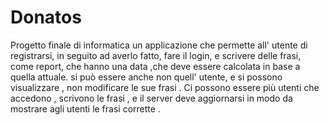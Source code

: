 # Donatos
Progetto finale di informatica 
un applicazione che permette all' utente di registrarsi, in seguito ad averlo fatto, fare il login, e scrivere delle frasi, come report, che hanno una data ,che deve essere calcolata in base a quella  attuale. 
si può essere anche non quell' utente, e si possono visualizzare   , non modificare le sue frasi . 
Ci possono essere più utenti che accedono , scrivono le frasi , e il server  deve aggiornarsi in modo da mostrare agli utenti le frasi corrette . 
